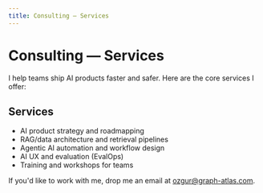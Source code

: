 ```yaml
---
title: Consulting — Services
---
```


# Consulting — Services

I help teams ship AI products faster and safer. Here are the core services I offer:

## Services

- AI product strategy and roadmapping
- RAG/data architecture and retrieval pipelines
- Agentic AI automation and workflow design
- AI UX and evaluation (EvalOps)
- Training and workshops for teams

If you'd like to work with me, drop me an email at [ozgur@graph-atlas.com](mailto:ozgur@graph-atlas.com).
